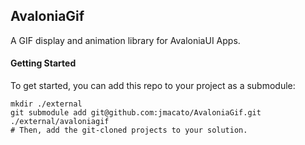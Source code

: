 ## AvaloniaGif

A GIF display and animation library for AvaloniaUI Apps.

#### Getting Started

To get started, you can add this repo to your project as a submodule:

```
mkdir ./external
git submodule add git@github.com:jmacato/AvaloniaGif.git ./external/avaloniagif
# Then, add the git-cloned projects to your solution. 
```
